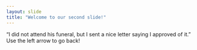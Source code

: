```yaml
---
layout: slide
title: "Welcome to our second slide!"
---
```

“I did not attend his funeral, but I sent a nice letter saying I approved of it.” 
Use the left arrow to go back!
